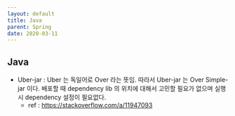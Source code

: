 ```yaml
---
layout: default
title: Java
parent: Spring
date: 2020-03-11
---
```


## Java

- Uber-jar : Uber 는 독일어로 Over 라는 뜻임. 따라서 Uber-jar 는 Over Simple-jar 이다. 배포할 때 dependency lib 의 위치에 대해서 고민할 필요가 없으며 실행시 dependency 설정이 필요없다.
  - ref : https://stackoverflow.com/a/11947093
